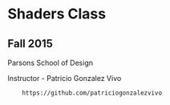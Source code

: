 # Shaders Class
## Fall 2015

Parsons School of Design

Instructor - Patricio Gonzalez Vivo

		https://github.com/patriciogonzalezvivo

